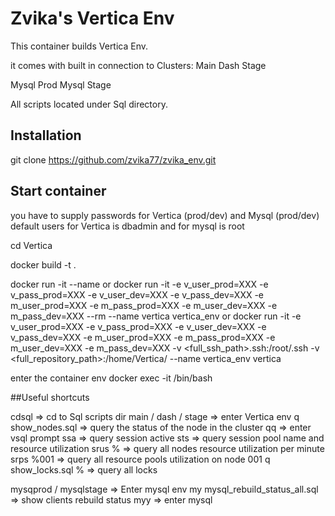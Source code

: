 # Zvika's Vertica Env

This container builds Vertica Env.

it comes with built in connection to Clusters:
Main
Dash
Stage

Mysql Prod
Mysql Stage

All scripts located under Sql directory.

## Installation

git clone https://github.com/zvika77/zvika_env.git

## Start container

you have to supply passwords for Vertica (prod/dev) and Mysql (prod/dev)
default users for Vertica is dbadmin and for mysql is root

cd Vertica

docker build -t <Your Image Name> .

docker run -it --name <Your Container Name>  <Your Image Name>
or
docker run -it -e v_user_prod=XXX -e v_pass_prod=XXX -e v_user_dev=XXX -e v_pass_dev=XXX -e m_user_prod=XXX -e m_pass_prod=XXX -e m_user_dev=XXX -e m_pass_dev=XXX --rm --name vertica  vertica_env
or
docker run -it -e v_user_prod=XXX -e v_pass_prod=XXX -e v_user_dev=XXX -e v_pass_dev=XXX -e m_user_prod=XXX -e m_pass_prod=XXX -e m_user_dev=XXX -e m_pass_dev=XXX -v <full_ssh_path>.ssh:/root/.ssh -v <full_repository_path>:/home/Vertica/ --name vertica_env  vertica


enter the container env
docker exec -it <container id> /bin/bash

##Useful shortcuts

cdsql => cd to Sql scripts dir
main / dash / stage => enter Vertica env
q show_nodes.sql => query the status of the node in the cluster
qq  => enter vsql prompt
ssa => query session active
sts => query session pool name and resource utilization
srus % => query all nodes resource utilization per minute
srps %001 => query all resource pools utilization on node 001
q show_locks.sql % => query all locks

mysqprod / mysqlstage => Enter mysql env
my mysql_rebuild_status_all.sql => show clients rebuild status
myy => enter mysql
